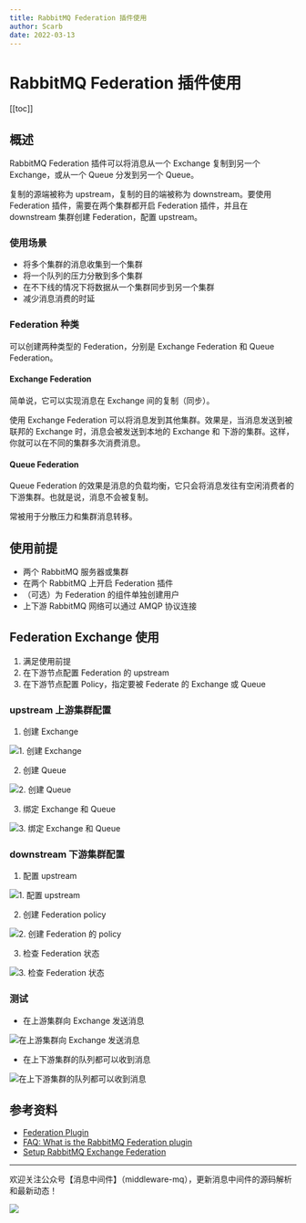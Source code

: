 ```yaml
---
title: RabbitMQ Federation 插件使用
author: Scarb
date: 2022-03-13
---
```


# RabbitMQ Federation 插件使用

[[toc]]

## 概述

RabbitMQ Federation 插件可以将消息从一个 Exchange 复制到另一个 Exchange，或从一个 Queue 分发到另一个 Queue。

复制的源端被称为 upstream，复制的目的端被称为 downstream。要使用 Federation 插件，需要在两个集群都开启 Federation 插件，并且在 downstream 集群创建 Federation，配置 upstream。

### 使用场景

* 将多个集群的消息收集到一个集群
* 将一个队列的压力分散到多个集群
* 在不下线的情况下将数据从一个集群同步到另一个集群
* 减少消息消费的时延

### Federation 种类

可以创建两种类型的 Federation，分别是 Exchange Federation 和 Queue Federation。

#### Exchange Federation

简单说，它可以实现消息在 Exchange 间的复制（同步）。

使用 Exchange Federation 可以将消息发到其他集群。效果是，当消息发送到被联邦的 Exchange 时，消息会被发送到本地的 Exchange 和 下游的集群。这样，你就可以在不同的集群多次消费消息。

#### Queue Federation

Queue Federation 的效果是消息的负载均衡，它只会将消息发往有空闲消费者的下游集群。也就是说，消息不会被复制。

常被用于分散压力和集群消息转移。

## 使用前提

* 两个 RabbitMQ 服务器或集群
* 在两个 RabbitMQ 上开启 Federation 插件
* （可选）为 Federation 的组件单独创建用户
* 上下游 RabbitMQ 网络可以通过 AMQP 协议连接

## Federation Exchange 使用

1. 满足使用前提
2. 在下游节点配置 Federation 的 upstream
3. 在下游节点配置 Policy，指定要被 Federate 的 Exchange 或 Queue

### upstream 上游集群配置

1. 创建 Exchange

![1. 创建 Exchange](https://scarb-images.oss-cn-hangzhou.aliyuncs.com/img/202203111245154.png)

2. 创建 Queue

![2. 创建 Queue](https://scarb-images.oss-cn-hangzhou.aliyuncs.com/img/202203111250015.png)

3. 绑定 Exchange 和 Queue

![3. 绑定 Exchange 和 Queue](https://scarb-images.oss-cn-hangzhou.aliyuncs.com/img/202203111250347.png)

### downstream 下游集群配置

1. 配置 upstream

![1. 配置 upstream](https://scarb-images.oss-cn-hangzhou.aliyuncs.com/img/202203111251414.png)

2. 创建 Federation policy

![2. 创建 Federation 的 policy](https://scarb-images.oss-cn-hangzhou.aliyuncs.com/img/202203111251457.png)

3. 检查 Federation 状态

![3. 检查 Federation 状态](https://scarb-images.oss-cn-hangzhou.aliyuncs.com/img/202203111251640.png)

### 测试

* 在上游集群向 Exchange 发送消息

![在上游集群向 Exchange 发送消息](https://scarb-images.oss-cn-hangzhou.aliyuncs.com/img/202203111251635.png)

* 在上下游集群的队列都可以收到消息

![在上下游集群的队列都可以收到消息](https://scarb-images.oss-cn-hangzhou.aliyuncs.com/img/202203111252460.png)

## 参考资料

* [Federation Plugin](https://www.rabbitmq.com/federation.html)
* [FAQ: What is the RabbitMQ Federation plugin](https://www.cloudamqp.com/blog/faq-what-is-the-rabbitmq-federation-plugin.html)
* [Setup RabbitMQ Exchange Federation](https://jee-appy.blogspot.com/2018/08/setup-rabbitmq-exchange-federation.html)

---

欢迎关注公众号【消息中间件】（middleware-mq），更新消息中间件的源码解析和最新动态！

![](https://scarb-images.oss-cn-hangzhou.aliyuncs.com/img/202205170102971.jpg)
